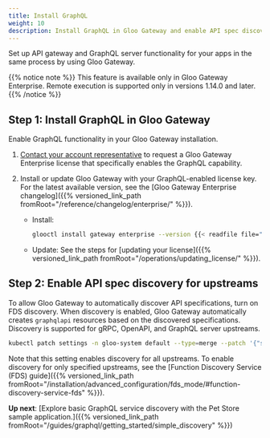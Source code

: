 ```yaml
---
title: Install GraphQL
weight: 10
description: Install GraphQL in Gloo Gateway and enable API spec discovery for upstreams.
---
```


Set up API gateway and GraphQL server functionality for your apps in the same process by using Gloo Gateway.

{{% notice note %}}
This feature is available only in Gloo Gateway Enterprise. Remote execution is supported only in versions 1.14.0 and later.
{{% /notice %}}

## Step 1: Install GraphQL in Gloo Gateway

Enable GraphQL functionality in your Gloo Gateway installation.

1. [Contact your account representative](https://www.solo.io/company/talk-to-an-expert/) to request a Gloo Gateway Enterprise license that specifically enables the GraphQL capability.

2. Install or update Gloo Gateway with your GraphQL-enabled license key.  For the latest available version, see the [Gloo Gateway Enterprise changelog]({{% versioned_link_path fromRoot="/reference/changelog/enterprise/" %}}).
   * Install:
     ```sh
     glooctl install gateway enterprise --version {{< readfile file="static/content/version_gee_latest.md" markdown="true">}} --license-key=<GRAPHQL_ENABLED_LICENSE_KEY>
     ```
   * Update: See the steps for [updating your license]({{% versioned_link_path fromRoot="/operations/updating_license/" %}}).

## Step 2: Enable API spec discovery for upstreams

To allow Gloo Gateway to automatically discover API specifications, turn on FDS discovery. When discovery is enabled, Gloo Gateway automatically creates `graphqlapi` resources based on the discovered specifications. Discovery is supported for gRPC, OpenAPI, and GraphQL server upstreams.

```sh
kubectl patch settings -n gloo-system default --type=merge --patch '{"spec":{"discovery":{"fdsMode":"BLACKLIST"}}}'
```

Note that this setting enables discovery for all upstreams. To enable discovery for only specified upstreams, see the [Function Discovery Service (FDS) guide]({{% versioned_link_path fromRoot="/installation/advanced_configuration/fds_mode/#function-discovery-service-fds" %}}).

**Up next**: [Explore basic GraphQL service discovery with the Pet Store sample application.]({{% versioned_link_path fromRoot="/guides/graphql/getting_started/simple_discovery" %}})